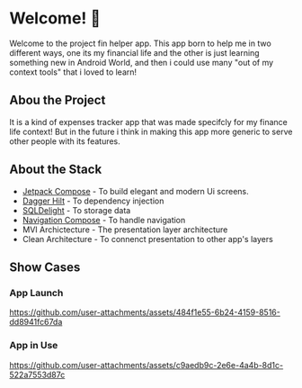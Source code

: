 
# Welcome! 👋

Welcome to the project fin helper app. This app born to help me in two different ways, one its my financial life and the other is just learning something new in Android World, and then i could use many "out of my context tools" that i loved to learn! 

## Abou the Project 
It is a kind of expenses tracker app that was made specifcly for my finance life context! But in the future i think in making this app more generic to serve other people with its features.

## About the Stack
- [Jetpack Compose](https://developer.android.com/jetpack?gad_source=1&gclid=CjwKCAjwtdi_BhACEiwA97y8BEhjwkyOTK-4kmTFW965AXPdHaoOxWpV2X7C0Y_gNk3NCRHxZKBgiBoCd0YQAvD_BwE&gclsrc=aw.ds) - To build elegant and modern Ui screens.
- [Dagger Hilt](https://dagger.dev/hilt/) - To dependency injection
- [SQLDelight](https://sqldelight.github.io/sqldelight/2.0.2/) - To storage data
- [Navigation Compose](https://developer.android.com/develop/ui/compose/navigation?hl=pt-br) - To handle navigation
- MVI Archictecture - The presentation layer architecture
- Clean Architecture - To connenct presentation to other app's layers

## Show Cases
### App Launch
https://github.com/user-attachments/assets/484f1e55-6b24-4159-8516-dd8941fc67da

### App in Use
https://github.com/user-attachments/assets/c9aedb9c-2e6e-4a4b-8d1c-522a7553d87c











